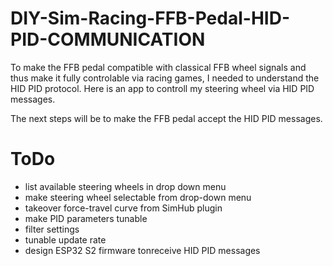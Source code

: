 # DIY-Sim-Racing-FFB-Pedal-HID-PID-COMMUNICATION

To make the FFB pedal compatible with classical FFB wheel signals and thus make it fully controlable via racing games, I needed to understand the HID PID protocol. Here is an app to controll my steering wheel via HID PID messages. 

The next steps will be to make the FFB pedal accept the HID PID messages.

# ToDo

- list available steering wheels in drop down menu
- make steering wheel selectable from drop-down menu
- takeover force-travel curve from SimHub plugin
- make PID parameters tunable
- filter settings
- tunable update rate
- design ESP32 S2 firmware tonreceive HID PID messages
